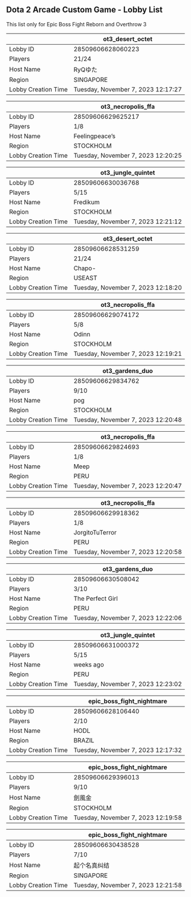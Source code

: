 ## Dota 2 Arcade Custom Game - Lobby List

This list only for Epic Boss Fight Reborn and Overthrow 3

|  | ot3_desert_octet |
| ------ | ------ |
| Lobby ID | 28509606628060223 |
| Players | 21/24 |
| Host Name | RyQゆた |
| Region | SINGAPORE |
| Lobby Creation Time | Tuesday, November 7, 2023 12:17:27 |


|  | ot3_necropolis_ffa |
| ------ | ------ |
| Lobby ID | 28509606629625217 |
| Players | 1/8 |
| Host Name | Feelingpeace’s |
| Region | STOCKHOLM |
| Lobby Creation Time | Tuesday, November 7, 2023 12:20:25 |


|  | ot3_jungle_quintet |
| ------ | ------ |
| Lobby ID | 28509606630036768 |
| Players | 5/15 |
| Host Name | Fredikum |
| Region | STOCKHOLM |
| Lobby Creation Time | Tuesday, November 7, 2023 12:21:12 |


|  | ot3_desert_octet |
| ------ | ------ |
| Lobby ID | 28509606628531259 |
| Players | 21/24 |
| Host Name | Chapo- |
| Region | USEAST |
| Lobby Creation Time | Tuesday, November 7, 2023 12:18:20 |


|  | ot3_necropolis_ffa |
| ------ | ------ |
| Lobby ID | 28509606629074172 |
| Players | 5/8 |
| Host Name | Odinn |
| Region | STOCKHOLM |
| Lobby Creation Time | Tuesday, November 7, 2023 12:19:21 |


|  | ot3_gardens_duo |
| ------ | ------ |
| Lobby ID | 28509606629834762 |
| Players | 9/10 |
| Host Name | pog |
| Region | STOCKHOLM |
| Lobby Creation Time | Tuesday, November 7, 2023 12:20:48 |


|  | ot3_necropolis_ffa |
| ------ | ------ |
| Lobby ID | 28509606629824693 |
| Players | 1/8 |
| Host Name | Meep |
| Region | PERU |
| Lobby Creation Time | Tuesday, November 7, 2023 12:20:47 |


|  | ot3_necropolis_ffa |
| ------ | ------ |
| Lobby ID | 28509606629918362 |
| Players | 1/8 |
| Host Name | JorgitoTuTerror |
| Region | PERU |
| Lobby Creation Time | Tuesday, November 7, 2023 12:20:58 |


|  | ot3_gardens_duo |
| ------ | ------ |
| Lobby ID | 28509606630508042 |
| Players | 3/10 |
| Host Name | The Perfect Girl |
| Region | PERU |
| Lobby Creation Time | Tuesday, November 7, 2023 12:22:06 |


|  | ot3_jungle_quintet |
| ------ | ------ |
| Lobby ID | 28509606631000372 |
| Players | 5/15 |
| Host Name | weeks ago |
| Region | PERU |
| Lobby Creation Time | Tuesday, November 7, 2023 12:23:02 |


|  | epic_boss_fight_nightmare |
| ------ | ------ |
| Lobby ID | 28509606628106440 |
| Players | 2/10 |
| Host Name | HODL |
| Region | BRAZIL |
| Lobby Creation Time | Tuesday, November 7, 2023 12:17:32 |


|  | epic_boss_fight_nightmare |
| ------ | ------ |
| Lobby ID | 28509606629396013 |
| Players | 9/10 |
| Host Name | 劍風金 |
| Region | STOCKHOLM |
| Lobby Creation Time | Tuesday, November 7, 2023 12:19:58 |


|  | epic_boss_fight_nightmare |
| ------ | ------ |
| Lobby ID | 28509606630438528 |
| Players | 7/10 |
| Host Name | 起个名真纠结 |
| Region | SINGAPORE |
| Lobby Creation Time | Tuesday, November 7, 2023 12:21:58 |



